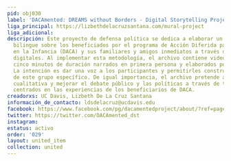 ```yaml
---
pid: obj030
label: 'DACAmented: DREAMS without Borders - Digital Storytelling Project'
liga_principal: https://lizbethdelacruzsantana.com/mural-project
liga_adicional: 
descripción: Este proyecto de defensa política se dedica a elaborar un archivo digital
  bilingue sobre los beneficiados por el programa de Acción Diferida para los Llegados
  en la Infancia (DACA) y sus familiares y amigos inmediatos a través de historias
  digitales. Al implementar esta metodología, el archivo contiene videos de dos a
  cinco minutos de duración narrados en primera persona y elaborados por los participantes.
  La intención es dar una voz a los participantes y permitirles construir una imagen
  de este grupo especí­fico. De igual importancia, el archivo pretende agregar información
  cualitativa y mejorar el debate público y las polí­ticas a través de testimonios
  centrados en las experiencias de los beneficiarios de DACA.
creadorxs: UC Davis, Lizbeth De La Cruz Santana
información_de_contacto: ldsdelacruz@ucdavis.edu
facebook: https://www.facebook.com/pg/dacamentedproject/about/?ref=page_internal
twitter: https://twitter.com/DACAmented_dst
instagram: 
estatus: activo
order: '029'
layout: united_item
collection: united
---
```

